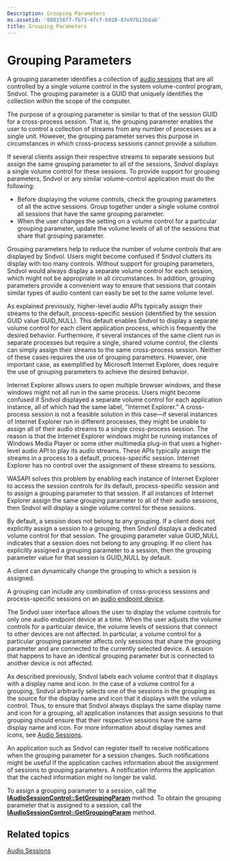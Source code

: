 ```yaml
---
Description: Grouping Parameters
ms.assetid: '088156f7-fb75-4fcf-b928-87e97b13bdab'
title: Grouping Parameters
---
```


# Grouping Parameters

A grouping parameter identifies a collection of [audio sessions](audio-sessions.md) that are all controlled by a single volume control in the system volume-control program, Sndvol. The grouping parameter is a GUID that uniquely identifies the collection within the scope of the computer.

The purpose of a grouping parameter is similar to that of the session GUID for a cross-process session. That is, the grouping parameter enables the user to control a collection of streams from any number of processes as a single unit. However, the grouping parameter serves this purpose in circumstances in which cross-process sessions cannot provide a solution.

If several clients assign their respective streams to separate sessions but assign the same grouping parameter to all of the sessions, Sndvol displays a single volume control for these sessions. To provide support for grouping parameters, Sndvol or any similar volume-control application must do the following:

-   Before displaying the volume controls, check the grouping parameters of all the active sessions. Group together under a single volume control all sessions that have the same grouping parameter.
-   When the user changes the setting on a volume control for a particular grouping parameter, update the volume levels of all of the sessions that share that grouping parameter.

Grouping parameters help to reduce the number of volume controls that are displayed by Sndvol. Users might become confused if Sndvol clutters its display with too many controls. Without support for grouping parameters, Sndvol would always display a separate volume control for each session, which might not be appropriate in all circumstances. In addition, grouping parameters provide a convenient way to ensure that sessions that contain similar types of audio content can easily be set to the same volume level.

As explained previously, higher-level audio APIs typically assign their streams to the default, process-specific session (identified by the session GUID value GUID\_NULL). This default enables Sndvol to display a separate volume control for each client application process, which is frequently the desired behavior. Furthermore, if several instances of the same client run in separate processes but require a single, shared volume control, the clients can simply assign their streams to the same cross-process session. Neither of these cases requires the use of grouping parameters. However, one important case, as exemplified by Microsoft Internet Explorer, does require the use of grouping parameters to achieve the desired behavior.

Internet Explorer allows users to open multiple browser windows, and these windows might not all run in the same process. Users might become confused if Sndvol displayed a separate volume control for each application instance, all of which had the same label, "Internet Explorer." A cross-process session is not a feasible solution in this case—if several instances of Internet Explorer run in different processes, they might be unable to assign all of their audio streams to a single cross-process session. The reason is that the Internet Explorer windows might be running instances of Windows Media Player or some other multimedia plug-in that uses a higher-level audio API to play its audio streams. These APIs typically assign the streams in a process to a default, process-specific session. Internet Explorer has no control over the assignment of these streams to sessions.

WASAPI solves this problem by enabling each instance of Internet Explorer to access the session controls for its default, process-specific session and to assign a grouping parameter to that session. If all instances of Internet Explorer assign the same grouping parameter to all of their audio sessions, then Sndvol will display a single volume control for these sessions.

By default, a session does not belong to any grouping. If a client does not explicitly assign a session to a grouping, then Sndvol displays a dedicated volume control for that session. The grouping parameter value GUID\_NULL indicates that a session does not belong to any grouping. If no client has explicitly assigned a grouping parameter to a session, then the grouping parameter value for that session is GUID\_NULL by default.

A client can dynamically change the grouping to which a session is assigned.

A grouping can include any combination of cross-process sessions and process-specific sessions on an [audio endpoint device](audio-endpoint-devices.md).

The Sndvol user interface allows the user to display the volume controls for only one audio endpoint device at a time. When the user adjusts the volume controls for a particular device, the volume levels of sessions that connect to other devices are not affected. In particular, a volume control for a particular grouping parameter affects only sessions that share the grouping parameter and are connected to the currently selected device. A session that happens to have an identical grouping parameter but is connected to another device is not affected.

As described previously, Sndvol labels each volume control that it displays with a display name and icon. In the case of a volume control for a grouping, Sndvol arbitrarily selects one of the sessions in the grouping as the source for the display name and icon that it displays with the volume control. Thus, to ensure that Sndvol always displays the same display name and icon for a grouping, all application instances that assign sessions to that grouping should ensure that their respective sessions have the same display name and icon. For more information about display names and icons, see [Audio Sessions](audio-sessions.md).

An application such as Sndvol can register itself to receive notifications when the grouping parameter for a session changes. Such notifications might be useful if the application caches information about the assignment of sessions to grouping parameters. A notification informs the application that the cached information might no longer be valid.

To assign a grouping parameter to a session, call the [**IAudioSessionControl::SetGroupingParam**](iaudiosessioncontrol-setgroupingparam.md) method. To obtain the grouping parameter that is assigned to a session, call the [**IAudioSessionControl::GetGroupingParam**](iaudiosessioncontrol-getgroupingparam.md) method.

## Related topics

<dl> <dt>

[Audio Sessions](audio-sessions.md)
</dt> </dl>

 

 



